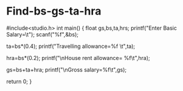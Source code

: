 # Find-bs-gs-ta-hra
#include<studio.h>
int main()
{
   float gs,bs,ta,hrs;
   printf("Enter Basic Salary=\t");
   scanf("%f",&bs);

   ta=bs*(0.4);
   printf("Travelling allowance=%f \t",ta);

   hra=bs*(0.2);
   printf("\nHouse rent allowance= %f\t",hra);

   gs=bs+ta+hra;
   printf("\nGross salary=%f\t",gs);

   return 0;
}
   
   
